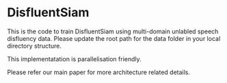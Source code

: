 # DisfluentSiam
This is the code to train DisfluentSiam using multi-domain unlabled speech disfluency data. Please update the root path for the data folder in your local directory structure.

This implementatation is parallelisation friendly. 

Please refer our main paper for more architecture related details.
